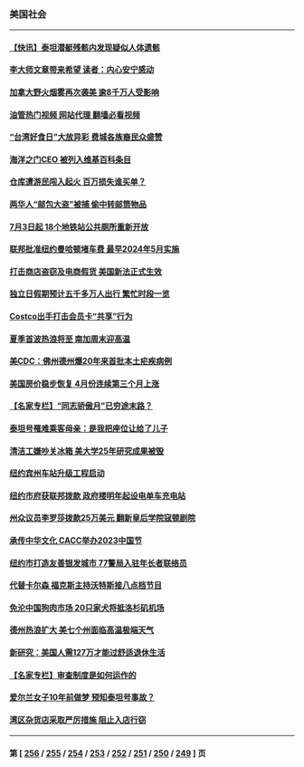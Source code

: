 ### 美国社会
---
#### [【快讯】泰坦潜艇残骸内发现疑似人体遗骸](../../pages/ncid1078160/n14024456.md?06290845) 
#### [李大师文章带来希望 读者：内心安宁感动](../../pages/ncid1078160/n14024185.md?06290845) 
#### [加拿大野火烟雾再次袭美 逾8千万人受影响](../../pages/ncid1078160/n14024345.md?06290845) 
#### [油管热门视频 网站代理 翻墙必看视频](http://138.2.39.72:81/youtube.html?epic-marker?06290845)
#### [“台湾好食日”大放异彩 费城各族裔民众盛赞](../../pages/ncid1078160/n14024186.md?06290845) 
#### [海洋之门CEO 被列入维基百科条目](../../pages/ncid1078160/n14024029.md?06290845) 
#### [仓库遭游民闯入起火  百万损失谁买单？](../../pages/ncid1078160/n14023992.md?06290845) 
#### [两华人“邮包大盗”被捕 偷中转邮筒物品](../../pages/ncid1078160/n14023960.md?06290845) 
#### [7月3日起 18个地铁站公共厕所重新开放](../../pages/ncid1078160/n14023954.md?06290845) 
#### [联邦批准纽约曼哈顿堵车费 最早2024年5月实施](../../pages/ncid1078160/n14023957.md?06290845) 
#### [打击商店盗窃及电商假货 美国新法正式生效](../../pages/ncid1078160/n14023846.md?06290845) 
#### [独立日假期预计五千多万人出行 繁忙时段一览](../../pages/ncid1078160/n14023870.md?06290845) 
#### [Costco出手打击会员卡“共享”行为](../../pages/ncid1078160/n14023812.md?06290845) 
#### [夏季首波热浪将至 南加周末迎高温](../../pages/ncid1078160/n14023861.md?06290845) 
#### [美CDC：佛州德州爆20年来首批本土疟疾病例](../../pages/ncid1078160/n14023754.md?06290845) 
#### [美国房价稳步恢复 4月份连续第三个月上涨](../../pages/ncid1078160/n14023644.md?06290845) 
#### [【名家专栏】“同志骄傲月”已穷途末路？](../../pages/ncid1078160/n14023546.md?06290845) 
#### [泰坦号罹难乘客母亲：是我把座位让给了儿子](../../pages/ncid1078160/n14023659.md?06290845) 
#### [清洁工嫌吵关冰箱 美大学25年研究成果被毁](../../pages/ncid1078160/n14023652.md?06290845) 
#### [纽约宾州车站升级工程启动](../../pages/ncid1078160/n14023255.md?06290845) 
#### [纽约市府获联邦拨款 政府楼明年起设电单车充电站](../../pages/ncid1078160/n14023221.md?06290845) 
#### [州众议员李罗莎拨款25万美元 翻新皇后学院寇顿剧院](../../pages/ncid1078160/n14023229.md?06290845) 
#### [承传中华文化 CACC举办2023中国节](../../pages/ncid1078160/n14023120.md?06290845) 
#### [纽约市打造友善银发城市 77警局入驻年长者联络员](../../pages/ncid1078160/n14023261.md?06290845) 
#### [代替卡尔森 福克斯主持沃特斯接八点档节目](../../pages/ncid1078160/n14023127.md?06290845) 
#### [免沦中国狗肉市场 20只家犬将抵洛杉矶机场](../../pages/ncid1078160/n14023153.md?06290845) 
#### [德州热浪扩大 美七个州面临高温极端天气](../../pages/ncid1078160/n14023126.md?06290845) 
#### [新研究：美国人需127万才能过舒适退休生活](../../pages/ncid1078160/n14023121.md?06290845) 
#### [【名家专栏】审查制度是如何运作的](../../pages/ncid1078160/n14022903.md?06290845) 
#### [爱尔兰女子10年前做梦 预知泰坦号事故？](../../pages/ncid1078160/n14022994.md?06290845) 
#### [湾区杂货店采取严厉措施 阻止入店行窃](../../pages/ncid1078160/n14022727.md?06290845) 

---
#### 第 [ [256](./256.md?06290845) / [255](./255.md?06290845) / [254](./254.md?06290845) / [253](./253.md?06290845) / [252](./252.md?06290845) / [251](./251.md?06290845) / [250](./250.md?06290845) / [249](./249.md?06290845) ] 页
